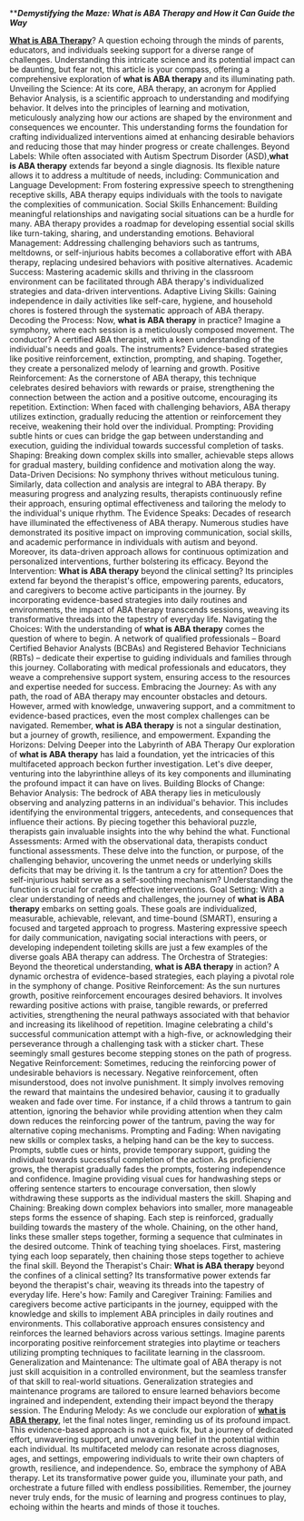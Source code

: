 *****Demystifying the Maze: What is ABA Therapy and How it Can Guide the Way***

**[What is ABA Therapy](https://www.butterflylearnings.com/)**? A question echoing through the minds of parents, educators, and individuals seeking support for a diverse range of challenges. Understanding this intricate science and its potential impact can be daunting, but fear not, this article is your compass, offering a comprehensive exploration of **what is ABA therapy** and its illuminating path.
Unveiling the Science: At its core, ABA therapy, an acronym for Applied Behavior Analysis, is a scientific approach to understanding and modifying behavior. It delves into the principles of learning and motivation, meticulously analyzing how our actions are shaped by the environment and consequences we encounter. This understanding forms the foundation for crafting individualized interventions aimed at enhancing desirable behaviors and reducing those that may hinder progress or create challenges.
Beyond Labels: While often associated with Autism Spectrum Disorder (ASD),**what is ABA therapy** extends far beyond a single diagnosis. Its flexible nature allows it to address a multitude of needs, including:
Communication and Language Development: From fostering expressive speech to strengthening receptive skills, ABA therapy equips individuals with the tools to navigate the complexities of communication.
Social Skills Enhancement: Building meaningful relationships and navigating social situations can be a hurdle for many. ABA therapy provides a roadmap for developing essential social skills like turn-taking, sharing, and understanding emotions.
Behavioral Management: Addressing challenging behaviors such as tantrums, meltdowns, or self-injurious habits becomes a collaborative effort with ABA therapy, replacing undesired behaviors with positive alternatives.
Academic Success: Mastering academic skills and thriving in the classroom environment can be facilitated through ABA therapy's individualized strategies and data-driven interventions.
Adaptive Living Skills: Gaining independence in daily activities like self-care, hygiene, and household chores is fostered through the systematic approach of ABA therapy.
Decoding the Process: Now, **what is ABA therapy** in practice? Imagine a symphony, where each session is a meticulously composed movement. The conductor? A certified ABA therapist, with a keen understanding of the individual's needs and goals. The instruments? Evidence-based strategies like positive reinforcement, extinction, prompting, and shaping. Together, they create a personalized melody of learning and growth.
Positive Reinforcement: As the cornerstone of ABA therapy, this technique celebrates desired behaviors with rewards or praise, strengthening the connection between the action and a positive outcome, encouraging its repetition.
Extinction: When faced with challenging behaviors, ABA therapy utilizes extinction, gradually reducing the attention or reinforcement they receive, weakening their hold over the individual.
Prompting: Providing subtle hints or cues can bridge the gap between understanding and execution, guiding the individual towards successful completion of tasks.
Shaping: Breaking down complex skills into smaller, achievable steps allows for gradual mastery, building confidence and motivation along the way.
Data-Driven Decisions: No symphony thrives without meticulous tuning. Similarly, data collection and analysis are integral to ABA therapy. By measuring progress and analyzing results, therapists continuously refine their approach, ensuring optimal effectiveness and tailoring the melody to the individual's unique rhythm.
The Evidence Speaks: Decades of research have illuminated the effectiveness of ABA therapy. Numerous studies have demonstrated its positive impact on improving communication, social skills, and academic performance in individuals with autism and beyond. Moreover, its data-driven approach allows for continuous optimization and personalized interventions, further bolstering its efficacy.
Beyond the Intervention: **What is ABA therapy** beyond the clinical setting? Its principles extend far beyond the therapist's office, empowering parents, educators, and caregivers to become active participants in the journey. By incorporating evidence-based strategies into daily routines and environments, the impact of ABA therapy transcends sessions, weaving its transformative threads into the tapestry of everyday life.
Navigating the Choices: With the understanding of **what is ABA therapy** comes the question of where to begin. A network of qualified professionals – Board Certified Behavior Analysts (BCBAs) and Registered Behavior Technicians (RBTs) – dedicate their expertise to guiding individuals and families through this journey. Collaborating with medical professionals and educators, they weave a comprehensive support system, ensuring access to the resources and expertise needed for success.
Embracing the Journey: As with any path, the road of ABA therapy may encounter obstacles and detours. However, armed with knowledge, unwavering support, and a commitment to evidence-based practices, even the most complex challenges can be navigated. Remember, **what is ABA therapy** is not a singular destination, but a journey of growth, resilience, and empowerment.
Expanding the Horizons: Delving Deeper into the Labyrinth of ABA Therapy
Our exploration of **what is ABA therapy** has laid a foundation, yet the intricacies of this multifaceted approach beckon further investigation. Let's dive deeper, venturing into the labyrinthine alleys of its key components and illuminating the profound impact it can have on lives.
Building Blocks of Change:
Behavior Analysis: The bedrock of ABA therapy lies in meticulously observing and analyzing patterns in an individual's behavior. This includes identifying the environmental triggers, antecedents, and consequences that influence their actions. By piecing together this behavioral puzzle, therapists gain invaluable insights into the why behind the what.
Functional Assessments: Armed with the observational data, therapists conduct functional assessments. These delve into the function, or purpose, of the challenging behavior, uncovering the unmet needs or underlying skills deficits that may be driving it. Is the tantrum a cry for attention? Does the self-injurious habit serve as a self-soothing mechanism? Understanding the function is crucial for crafting effective interventions.
Goal Setting: With a clear understanding of needs and challenges, the journey of **what is ABA therapy** embarks on setting goals. These goals are individualized, measurable, achievable, relevant, and time-bound (SMART), ensuring a focused and targeted approach to progress. Mastering expressive speech for daily communication, navigating social interactions with peers, or developing independent toileting skills are just a few examples of the diverse goals ABA therapy can address.
The Orchestra of Strategies:
Beyond the theoretical understanding, **what is ABA therapy** in action? A dynamic orchestra of evidence-based strategies, each playing a pivotal role in the symphony of change.
Positive Reinforcement: As the sun nurtures growth, positive reinforcement encourages desired behaviors. It involves rewarding positive actions with praise, tangible rewards, or preferred activities, strengthening the neural pathways associated with that behavior and increasing its likelihood of repetition. Imagine celebrating a child's successful communication attempt with a high-five, or acknowledging their perseverance through a challenging task with a sticker chart. These seemingly small gestures become stepping stones on the path of progress.
Negative Reinforcement: Sometimes, reducing the reinforcing power of undesirable behaviors is necessary. Negative reinforcement, often misunderstood, does not involve punishment. It simply involves removing the reward that maintains the undesired behavior, causing it to gradually weaken and fade over time. For instance, if a child throws a tantrum to gain attention, ignoring the behavior while providing attention when they calm down reduces the reinforcing power of the tantrum, paving the way for alternative coping mechanisms.
Prompting and Fading: When navigating new skills or complex tasks, a helping hand can be the key to success. Prompts, subtle cues or hints, provide temporary support, guiding the individual towards successful completion of the action. As proficiency grows, the therapist gradually fades the prompts, fostering independence and confidence. Imagine providing visual cues for handwashing steps or offering sentence starters to encourage conversation, then slowly withdrawing these supports as the individual masters the skill.
Shaping and Chaining: Breaking down complex behaviors into smaller, more manageable steps forms the essence of shaping. Each step is reinforced, gradually building towards the mastery of the whole. Chaining, on the other hand, links these smaller steps together, forming a sequence that culminates in the desired outcome. Think of teaching tying shoelaces. First, mastering tying each loop separately, then chaining those steps together to achieve the final skill.
Beyond the Therapist's Chair:
**What is ABA therapy** beyond the confines of a clinical setting? Its transformative power extends far beyond the therapist's chair, weaving its threads into the tapestry of everyday life. Here's how:
Family and Caregiver Training: Families and caregivers become active participants in the journey, equipped with the knowledge and skills to implement ABA principles in daily routines and environments. This collaborative approach ensures consistency and reinforces the learned behaviors across various settings. Imagine parents incorporating positive reinforcement strategies into playtime or teachers utilizing prompting techniques to facilitate learning in the classroom.
Generalization and Maintenance: The ultimate goal of ABA therapy is not just skill acquisition in a controlled environment, but the seamless transfer of that skill to real-world situations. Generalization strategies and maintenance programs are tailored to ensure learned behaviors become ingrained and independent, extending their impact beyond the therapy session.
The Enduring Melody:
As we conclude our exploration of **[what is ABA therapy](https://www.butterflylearnings.com/)**, let the final notes linger, reminding us of its profound impact. This evidence-based approach is not a quick fix, but a journey of dedicated effort, unwavering support, and unwavering belief in the potential within each individual. Its multifaceted melody can resonate across diagnoses, ages, and settings, empowering individuals to write their own chapters of growth, resilience, and independence.
So, embrace the symphony of ABA therapy. Let its transformative power guide you, illuminate your path, and orchestrate a future filled with endless possibilities. Remember, the journey never truly ends, for the music of learning and progress continues to play, echoing within the hearts and minds of those it touches.

